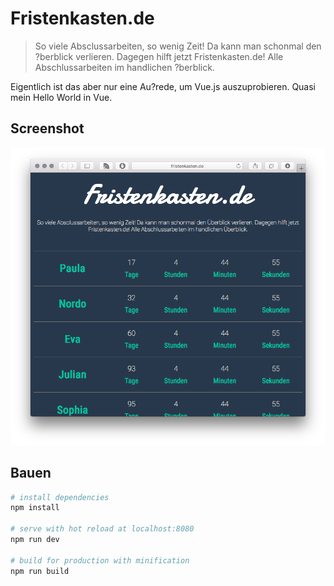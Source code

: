 # Fristenkasten.de

> So viele Absclussarbeiten, so wenig Zeit! Da kann man schonmal den ?berblick verlieren. Dagegen hilft jetzt Fristenkasten.de! Alle Abschlussarbeiten im handlichen ?berblick.

Eigentlich ist das aber nur eine Au?rede, um Vue.js auszuprobieren. Quasi mein Hello World in Vue.

## Screenshot

![Screenshot](/doc/screenshot.png "Fristenkasten.de")

## Bauen

``` bash
# install dependencies
npm install

# serve with hot reload at localhost:8080
npm run dev

# build for production with minification
npm run build
```
